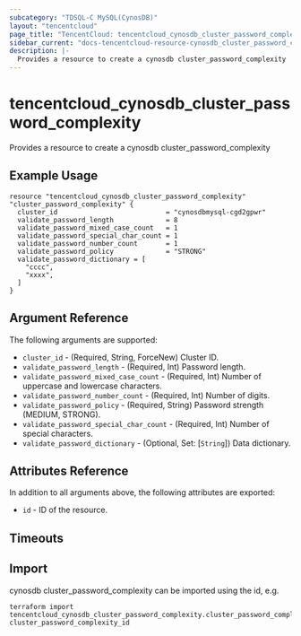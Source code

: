 ```yaml
---
subcategory: "TDSQL-C MySQL(CynosDB)"
layout: "tencentcloud"
page_title: "TencentCloud: tencentcloud_cynosdb_cluster_password_complexity"
sidebar_current: "docs-tencentcloud-resource-cynosdb_cluster_password_complexity"
description: |-
  Provides a resource to create a cynosdb cluster_password_complexity
---
```


# tencentcloud_cynosdb_cluster_password_complexity

Provides a resource to create a cynosdb cluster_password_complexity

## Example Usage

```hcl
resource "tencentcloud_cynosdb_cluster_password_complexity" "cluster_password_complexity" {
  cluster_id                           = "cynosdbmysql-cgd2gpwr"
  validate_password_length             = 8
  validate_password_mixed_case_count   = 1
  validate_password_special_char_count = 1
  validate_password_number_count       = 1
  validate_password_policy             = "STRONG"
  validate_password_dictionary = [
    "cccc",
    "xxxx",
  ]
}
```

## Argument Reference

The following arguments are supported:

* `cluster_id` - (Required, String, ForceNew) Cluster ID.
* `validate_password_length` - (Required, Int) Password length.
* `validate_password_mixed_case_count` - (Required, Int) Number of uppercase and lowercase characters.
* `validate_password_number_count` - (Required, Int) Number of digits.
* `validate_password_policy` - (Required, String) Password strength (MEDIUM, STRONG).
* `validate_password_special_char_count` - (Required, Int) Number of special characters.
* `validate_password_dictionary` - (Optional, Set: [`String`]) Data dictionary.

## Attributes Reference

In addition to all arguments above, the following attributes are exported:

* `id` - ID of the resource.



## Timeouts

<no value>


## Import

cynosdb cluster_password_complexity can be imported using the id, e.g.

```
terraform import tencentcloud_cynosdb_cluster_password_complexity.cluster_password_complexity cluster_password_complexity_id
```

